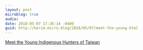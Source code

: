 ```yaml
---
layout: post
microblog: true
audio: 
date: 2018-05-07 17:36:14 -0400
guid: http://kerim.micro.blog/2018/05/07/meet-the-young.html
---
```

[Meet the Young Indigenous Hunters of Taiwan](https://www.saveur.com/taiwan-hunters)
